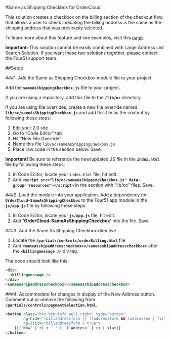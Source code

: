 
#Same as Shipping Checkbox for OrderCloud 

This solution creates a checkbox on the billing section of the checkout flow that allows a user to check indicating the billing address is the same as the shipping address that was previously selected. 

To learn more about this feature and see examples, visit this [page](https://volition.four51ordercloud.com/store/product/SameAsShippingCheckbox).  

**Important:** This solution cannot be easily combined with Large Address List Search Solution.  If you want these two solutions together, please contact the Four51 support team.

##Setup

###1. Add the Same as Shipping Checkbox module file to your project

Add the **`sameAsShippingCheckbox.js`** file to your project.

If you are using a repository, add this file to the **`/lib/oc`** directory.

If you are using file overrides, create a new file override named **`lib/oc/sameAsShippingCheckbox.js`** and add this file as the content by following these steps:

 1. Edit your 2.0 site
 2. Go to “Code Editor” tab
 3. Hit “New File Override”
 4. Name this file `lib/oc/sameAsShippingCheckbox.js`
 5. Place raw code in the section below. Save.

**Important!** Be sure to reference the new/updated JS file in the **`index.html`** file by following these steps:

 1. In Code Editor, locate your `index.html` file, hit edit.
 2. Add **`<script src="lib/oc/sameAsShippingCheckbox.js" data-group="resources"></script>`** in the section with “lib/oc” files. Save.

###2. Load the module into your application.
Add a dependency for  **`OrderCloud-SameAsShippingCheckbox`** to the Four51.app module in the **`js/app.js`** file by following these steps: 

 1. In Code Editor, locate your **`js/app.js`** file, hit edit.
 2. Add **'OrderCloud-SameAsShippingCheckbox'** into the file. Save

###3. Add the Same As Shipping Checkbox directive

 1. Locate the   **`/partials/controls/orderBilling.html`** file
 2. Add **`<sameasshipaddresscheckbox></sameasshipaddresscheckbox>`** after the   **`<billingmessage />`** div tag.

The code should look like this:

```html
<div>
  <billingmessage />
</div>
<sameasshipaddresscheckbox></sameasshipaddresscheckbox>
```


###4. Accommodate for changes in display of the New Address button.
Comment out or remove the following from **`/partials/controls/paymentSelection.html`**.

```html
<button class="btn btn-info pull-right" type="button"
        ng-hide="(billaddressform || (!addressform && (addresses | filter:{IsBilling:true}).length == 0) || !user.Permissions.contains('CreateBillToAddress'))"
        ng-click="billaddressform = true">
    {{('New' | r) + ' ' +  ('Address' | r) | xlat}}
</button>
```
